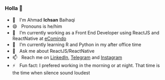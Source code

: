 ### Holla 👋

- 🤝ㅤI'm Ahmad **Ichsan** Baihaqi
- 😄ㅤPronouns is he/him
- 🔭ㅤI’m currently working as a Front End Developer using ReactJS and ReactNative at [eComindo](https://www.ecomindo.com/)
- 🌱ㅤI’m currently learning R and Python in my after office time
- 💬ㅤAsk me about ReactJS/ReactNative
- 📫ㅤReach me on [LinkedIn](https://www.linkedin.com/in/ahmadichsan/), [Telegram](https://t.me/ichsanbaihaqi) and [Instagram](https://www.instagram.com/ahmdichsan/)
- ⚡️ㅤFun fact: I prefered working in the morning or at night. That time is the time when silence sound loudest

<!--
**ahmadichsan/ahmadichsan** is a ✨ _special_ ✨ repository because its `README.md` (this file) appears on your GitHub profile.

Here are some ideas to get you started:

- 🔭 I’m currently working on ...
- 🌱 I’m currently learning ...
- 👯 I’m looking to collaborate on ...
- 🤔 I’m looking for help with ...
- 💬 Ask me about ...
- 📫 How to reach me: ...
- 😄 Pronouns: ...
- ⚡ Fun fact: ...
-->
